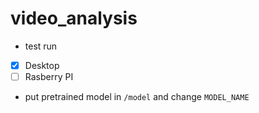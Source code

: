 # video_analysis
* test run
* [x] Desktop
* [ ] Rasberry PI
* put pretrained model in `/model` and change `MODEL_NAME` 
